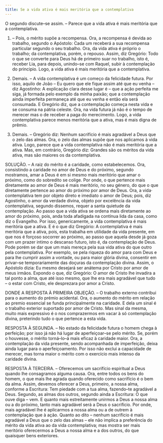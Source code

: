 ```yaml
---
title: Se a vida ativa é mais meritória que a contemplativa
---
```


O segundo discute–se assim. – Parece que a vida ativa é mais meritória que a contemplativa.  

1. – Pois, o mérito supõe a recompensa. Ora, a recompensa é devida ao trabalho, segundo o Apóstolo: Cada um receberá a sua recompensa particular segundo o seu trabalho. Ora, da vida ativa é próprio o trabalho; da contemplativa, porém, o repouso. Assim, diz Gregório: Todo o que se converte para Deus há de primeiro suar no trabalho, isto é, receber Lia, para depois, unindo–se com Raquel, subir à contemplação do principio. Logo, a vida ativa é mais meritória que a contemplativa.  

2. Demais. – A vida contemplativa é um começo da felicidade futura. Por isso, aquilo de João – Eu quero que ele fique assim até que eu venha – diz Agostinho: A explicação clara desse lugar é – que a ação perfeita me siga, já formada pelo exemplo da minha paixão; que a contemplação ainda imperfeita permaneça até que eu venha e então ela será consumada. E Gregório diz, que a contemplação começa nesta vida e se consuma na pátria celeste. Ora, na vida futura já não é o tempo de merecer mas o de receber a paga do merecimento. Logo, a vida contemplativa parece menos meritória que a ativa, mas é mais digna de prêmio.  

3. Demais. – Gregório diz: Nenhum sacrifício é mais agradável a Deus que o zelo das almas. Ora, o zelo das almas supõe que nos aplicamos à vida ativa. Logo, parece que a vida contemplativa não é mais meritória que a ativa.  Mas, em contrário, Gregório diz: Grandes são os méritos da vida ativa, mas são maiores os da contemplativa.  

SOLUÇÃO. – A raiz do mérito é a caridade, como estabelecemos. Ora, consistindo a caridade no amor de Deus e do próximo, segundo mostramos, amar a Deus é em si mesmo mais meritório que amar o próximo, como do sobredito se colige. Por onde, o que pertence mais diretamente ao amor de Deus é mais meritório, no seu género, do que o que diretamente pertence ao amor do próximo por amor de Deus. Ora, a vida· contemplativa tem por objeto direto e imediato o amor de Deus; pois, diz Agostinho, o amor da verdade divina, objeto por excelência da vida contemplativa, segundo dissemos, requer a santa quietude da contemplação. Ao passo que a vida ativa se ordena mais diretamente ao amor do próximo, pois, anda toda afadigada na contínua lida da casa, como diz o Evangelho. Por isso, genericamente, a vida contemplativa é mais meritória que a ativa. E é o que diz Gregório: A contemplativa é mais meritória que a ativa, pois, esta trabalha em utilidade da vida presente, em que nos é forçoso socorrer ao próximo, ao passo que aquela desde já goza com um prazer intimo o descanso futuro, isto é, da contemplação de Deus.  Pode porém se dar que um mais mereça pela sua vida ativa do que outro pela contemplativa. Por exemplo, se pela riqueza do amor para com Deus e para lhe cumprir assim a vontade, ou para maior glória divina, consentir em privar–se temporariamente das doçuras da contemplação divina. Assim, o Apóstolo dizia: Eu mesmo desejará ser anátema por Cristo por amor de meus irmãos. Expondo o que, diz Gregório: O amor de Cristo lhe invadira a tal ponto a alma, que até isso mesmo, que lhe era mais agradável que tudo – o estar com Cristo, ele desprezara por amor a Cristo.  

DONDE A RESPOSTA À PRIMEIRA OBJEÇÃO. – O trabalho externo contribui para o aumento do prémio acidental. Ora, o aumento do mérito em relação ao premio essencial se funda principalmente na caridade. E dela um sinal é o trabalho exterior suportado por amor de Cristo. Mas sinal da mesma, muito mais expressivo é o nos comprazermos em vacar à só contemplação divina, preterindo tudo o que pertence a esta vida.  

RESPOSTA À SEGUNDA. – No estado da felicidade futura o homem chega à perfeição; por isso já não há lugar de aperfeiçoar–se pelo mérito. Se, porém o houvesse, o mérito torná–lo–á mais eficaz à caridade maior. Ora, a contemplação da vida presente, sendo acompanhada de imperfeição, deixa ainda lugar para o aperfeiçoamento. Por isso não exclui a capacidade de merecer, mas torna maior o mérito com o exercício mais intenso da caridade divina.  

RESPOSTA À TERCEIRA. – Oferecemos um sacrifício espiritual a Deus quando lhe consagramos alguma causa. Ora, entre todos os bens do homem, o que mais lhe agrada quando oferecido como sacrifício é o bem da alma. Assim, devemos oferecer a Deus, primeiro, a nossa alma, conforme a Escritura: Tem piedade com a tua alma, fazendo–te agradável a Deus. Segundo, as almas dos outros, segundo ainda a Escritura: O que ouve diga – vem. E quanto mais estreitamente unirmos a Deus a nossa alma ou a do próximo, tanto mais agradável será a Deus o sacrifício. Por onde, mais agradável lhe é aplicarmos a nossa alma ou a de outrem à contemplação que à ação. Quanto ao dito – nenhum sacrifício é mais agradável a Deus que o zelo das almas – ele não implica a preferência do mérito da vida ativa ao da vida contemplativa; mas mostra ser mais meritório oferecermos a Deus a nossa alma e a dos outros, do que quaisquer bens exteriores.